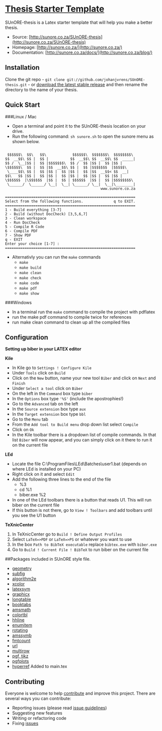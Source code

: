 # [Thesis Starter Template](http://sunore.co.za/)

SUnORE-thesis is a Latex starter template that will help you make a better thesis.

* Source: [http://sunore.co.za/SUnORE-thesis](http://sunore.co.za/SUnORE-thesis)
* Homepage: [http://sunore.co.za/](http://sunore.co.za/)
* Documentation: [http://sunore.co.za/docs/](http://sunore.co.za/blog/)


## Installation

Clone the git repo - `git clone git://github.com/johanjvrens/SUnORE-thesis.git` - or [download the latest stable release](https://github.com/johanjvrens/SUnORE-thesis/releases/latest) and then rename the directory to the name of your thesis.

## Quick Start
###Linux / Mac
* Open a terminal and point it to the SUnORE-thesis location on your drive.
* Run the following command: `sh sunore.sh` to open the sunore menu as shown below.
```

 $$$$$$\  $$\   $$\            $$$$$$\  $$$$$$$\  $$$$$$$$\
$$  __$$\ $$ |  $$ |          $$  __$$\ $$  __$$\ $$  _____|
$$ /  \__|$$ |  $$ |$$$$$$$\  $$ /  $$ |$$ |  $$ |$$ |
\$$$$$$\  $$ |  $$ |$$  __$$\ $$ |  $$ |$$$$$$$  |$$$$$\
 \____$$\ $$ |  $$ |$$ |  $$ |$$ |  $$ |$$  __$$< $$  __|
$$\   $$ |$$ |  $$ |$$ |  $$ |$$ |  $$ |$$ |  $$ |$$ |
\$$$$$$  |\$$$$$$  |$$ |  $$ | $$$$$$  |$$ |  $$ |$$$$$$$$\
 \______/  \______/ \__|  \__| \______/ \__|  \__|\________|
                                            www.sunore.co.za

============================================================
Select from the following functions.              q to EXIT.
============================================================
1 - Build everything [3-7]
2 - Build (without DocCheck) [3,5,6,7]
3 - Clean workspace
4 - Run DocCheck
5 - Compile R Code
6 - Compile PDF
7 - Show PDF
q - EXIT
Enter your choice [1-7] :
============================================================
```
* Alternativly you can run the `make` commands
  * `make`
  * `make build`
  * `make clean`
  * `make check`
  * `make code`
  * `make pdf`
  * `make show`

###Windows
* In a terminal run the ```make``` command to compile the project with pdflatex
* run the make pdf command to compile twice for references
* run make clean command to clean up all the compiled files

## Configuration

**Setting up biber in your LATEX editor**

**Kile**

* In Kile go to `Settings ! Configure Kile`
* Under `Tools` click on `Build`
* Click on the `New` button, name your new tool `Biber` and click on `Next` and `Finish`
* Under `Select a tool` click on `Biber`
* On the left in the `Command` box type `biber`
* In the `Options` box type `'%S'` (include the apostrophies!)
* Go to the `Advanced` tab on the left
* In the `Source extension` box type `aux`
* In the `Target extension` box type `bbl`
* Go to the `Menu` tab
* From the `Add tool to Build menu` drop down list select `Compile`
* Click on `Ok`
* In the Kile toolbar there is a dropdown list of compile commands. In that list `Biber` will now
  appear, and you can simply click on it there to run it on the current file

**LEd**

* Locate the file C:\ProgramFiles\LEd\Batches\user1.bat (depends on where LEd is installed on
your PC)
* Right click on it and select `Edit`
* Add the following three lines to the end of the file
  * %3
  * cd %1
  * biber.exe %2
* In one of the LEd toolbars there is a button that reads U1. This will run biber on the current file
* If this button is not there, go to `View ! Toolbars` and add toolbars until you see the U1 button

**TeXnicCenter**

1. In TeXnicCenter go to `Build ! Define Output Profiles`
2. Select `LaTeX=>PDF` or `LaTeX=>PS` or whatever you want to use
3. In the box `Path to BibTeX executable` replace `bibtex.exe` with `biber.exe`
4. Go to `Build ! Current File ! BibTeX` to run biber on the current file

##Packages included in SUnORE style file.
* [geometry](https://www.ctan.org/pkg/geometry?lang=en)  
* [subfig](https://www.ctan.org/pkg/subfig?lang=en)  
* [algorithm2e](https://www.ctan.org/pkg/algorithm2e)  
* [xcolor](https://www.ctan.org/pkg/xcolor)  
* [latexsym](https://www.ctan.org/tex-archive/macros/latex/base?lang=en)  
* [graphicx](https://www.ctan.org/pkg/graphicx)  
* [longtable](https://www.ctan.org/pkg/longtable)  
* [booktabs](https://www.ctan.org/pkg/booktabs)  
* [amsmath](https://www.ctan.org/pkg/amsmath)  
* [colortbl](https://www.ctan.org/pkg/colortbl)  
* [hhline](https://www.ctan.org/pkg/hhline)  
* [enumitem](https://www.ctan.org/pkg/enumitem)  
* [rotating](https://www.ctan.org/pkg/rotating)  
* [amssymb](https://www.ctan.org/search/?phrase=amssymb)  
* [fmtcount](https://www.ctan.org/pkg/fmtcount)  
* [url](https://www.ctan.org/pkg/url)  
* [multirow](https://www.ctan.org/pkg/multirow)  
* [pgf, tikz](https://www.ctan.org/pkg/pgf)  
* [pgfplots](https://www.ctan.org/pkg/pgfplots)  
* [hyperref](http://www.ctan.org/pkg/hyperref)  Added to main.tex  

## Contributing

Everyone is welcome to help [contribute](CONTRIBUTING.md) and improve this project. There are several ways you can contribute:

* Reporting issues (please read [issue guidelines](https://github.com/necolas/issue-guidelines))
* Suggesting new features
* Writing or refactoring code
* Fixing [issues](https://github.com/johanjvrens/SUnORE-thesis/issues)
